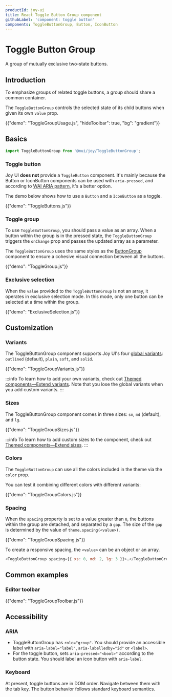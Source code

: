 ```yaml
---
productId: joy-ui
title: React Toggle Button Group component
githubLabel: 'component: toggle button'
components: ToggleButtonGroup, Button, IconButton
---
```


# Toggle Button Group

<p class="description">A group of mutually exclusive two-state buttons.</p>

## Introduction

To emphasize groups of related toggle buttons, a group should share a common container.

The `ToggleButtonGroup` controls the selected state of its child buttons when given its own `value` prop.

{{"demo": "ToggleGroupUsage.js", "hideToolbar": true, "bg": "gradient"}}

## Basics

```jsx
import ToggleButtonGroup from '@mui/joy/ToggleButtonGroup';
```

### Toggle button

Joy UI **does not** provide a `ToggleButton` component. It's mainly because the Button or IconButton components can be used with `aria-pressed`, and according to [WAI ARIA pattern](https://www.w3.org/WAI/ARIA/apg/patterns/button/), it's a better option.

The demo below shows how to use a `Button` and a `IconButton` as a toggle.

{{"demo": "ToggleButtons.js"}}

### Toggle group

To use `ToggleButtonGroup`, you should pass a value as an array. When a button within the group is in the pressed state, the `ToggleButtonGroup` triggers the `onChange` prop and passes the updated array as a parameter.

The `ToggleButtonGroup` uses the same styles as the [ButtonGroup](/joy-ui/react-button-group/) component to ensure a cohesive visual connection between all the buttons.

{{"demo": "ToggleGroup.js"}}

### Exclusive selection

When the `value` provided to the `ToggleButtonGroup` is not an array, it operates in exclusive selection mode. In this mode, only one button can be selected at a time within the group.

{{"demo": "ExclusiveSelection.js"}}

## Customization

### Variants

The ToggleButtonGroup component supports Joy UI's four [global variants](/joy-ui/main-features/global-variants/): `outlined` (default), `plain`, `soft`, and `solid`.

{{"demo": "ToggleGroupVariants.js"}}

:::info
To learn how to add your own variants, check out [Themed components—Extend variants](/joy-ui/customization/themed-components/#extend-variants).
Note that you lose the global variants when you add custom variants.
:::

### Sizes

The ToggleButtonGroup component comes in three sizes: `sm`, `md` (default), and `lg`.

{{"demo": "ToggleGroupSizes.js"}}

:::info
To learn how to add custom sizes to the component, check out [Themed components—Extend sizes](/joy-ui/customization/themed-components/#extend-sizes).
:::

### Colors

The `ToggleButtonGroup` can use all the colors included in the theme via the `color` prop.

You can test it combining different colors with different variants:

{{"demo": "ToggleGroupColors.js"}}

### Spacing

When the `spacing` property is set to a value greater than `0`, the buttons within the group are detached, and separated by a `gap`. The size of the `gap` is determined by the value of `theme.spacing(<value>)`.

{{"demo": "ToggleGroupSpacing.js"}}

To create a responsive spacing, the `<value>` can be an object or an array.

```js
<ToggleButtonGroup spacing={{ xs: 0, md: 2, lg: 3 }}>…</ToggleButtonGroup>
```

## Common examples

### Editor toolbar

{{"demo": "ToggleGroupToolbar.js"}}

## Accessibility

### ARIA

- ToggleButtonGroup has `role="group"`. You should provide an accessible label with `aria-label="label"`, `aria-labelledby="id"` or `<label>`.
- For the toggle button, sets `aria-pressed="<bool>"` according to the button state. You should label an icon button with `aria-label`.

### Keyboard

At present, toggle buttons are in DOM order. Navigate between them with the tab key. The button behavior follows standard keyboard semantics.
